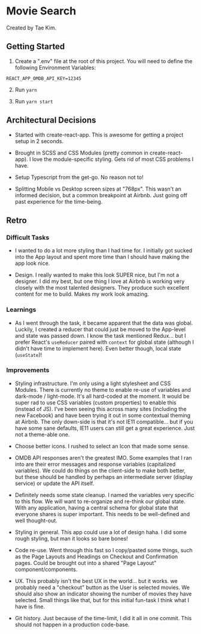 # Movie Search

Created by Tae Kim.

## Getting Started

1. Create a ".env" file at the root of this project. You will need to define the following Environment Variables:

```
REACT_APP_OMDB_API_KEY=12345
```

2. Run `yarn`

3. Run `yarn start`


## Architectural Decisions

- Started with create-react-app. This is awesome for getting a project setup in 2 seconds.

- Brought in SCSS and CSS Modules (pretty common in create-react-app). I love the module-specific styling. Gets rid of most CSS problems I have.

- Setup Typescript from the get-go. No reason not to!

- Splitting Mobile vs Desktop screen sizes at "768px". This wasn't an informed decision, but a common breakpoint at Airbnb. Just going off past experience for the time-being.


## Retro

### Difficult Tasks

- I wanted to do a lot more styling than I had time for. I initially got sucked into the App layout and spent more time than I should have making the app look nice.

- Design. I really wanted to make this look SUPER nice, but I'm not a designer. I did my best, but one thing I love at Airbnb is working very closely with the most talented designers. They produce such excellent content for me to build. Makes my work look amazing.

### Learnings

- As I went through the task, it became apparent that the data was global. Luckily, I created a reducer that could just be moved to the App-level and state was passed down. I know the task mentioned Redux... but I prefer React's `useReducer` paired with `context` for global state (although I didn't have time to implement here). Even better though, local state (`useState`)!

### Improvements

- Styling infrastructure. I'm only using a light stylesheet and CSS Modules. There is currently no theme to enable re-use of variables and dark-mode / light-mode. It's all hard-coded at the moment. It would be super rad to use CSS variables (custom properties) to enable this (instead of JS). I've been seeing this across many sites (including the new Facebook) and have been trying it out in some contextual theming at Airbnb. The only down-side is that it's not IE11 compatible... but if you have some sane defaults, IE11 users can still get a great experience. Just not a theme-able one.

- Choose better icons. I rushed to select an Icon that made some sense.

- OMDB API responses aren't the greatest IMO. Some examples that I ran into are their error messages and response variables (capitalized variables). We could do things on the client-side to make both better, but these should be handled by perhaps an intermediate server (display service) or update the API itself.

- Definitely needs some state cleanup. I named the variables very specific to this flow. We will want to re-organize and re-think our global state. With any application, having a central schema for global state that everyone shares is super important. This needs to be well-defined and well thought-out.

- Styling in general. This app could use a lot of design haha. I did some rough styling, but man it looks so bare bones!

- Code re-use. Went through this fast so I copy/pasted some things, such as the Page Layouts and Headings on Checkout and Confirmation pages. Could be brought out into a shared "Page Layout" component/components.

- UX. This probably isn't the best UX in the world... but it works. we probably need a "checkout" button as the User is selected movies. We should also show an indicator showing the number of movies they have selected. Small things like that, but for this initial fun-task I think what I have is fine.

- Git history. Just because of the time-limit, I did it all in one commit. This should not happen in a production code-base.